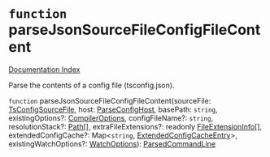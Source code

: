 # `function` parseJsonSourceFileConfigFileContent

[Documentation Index](../README.md)

Parse the contents of a config file (tsconfig.json).

`function` parseJsonSourceFileConfigFileContent(sourceFile: [TsConfigSourceFile](../private.interface.TsConfigSourceFile/README.md), host: [ParseConfigHost](../private.interface.ParseConfigHost/README.md), basePath: `string`, existingOptions?: [CompilerOptions](../private.interface.CompilerOptions/README.md), configFileName?: `string`, resolutionStack?: [Path](../private.type.Path/README.md)\[], extraFileExtensions?: readonly [FileExtensionInfo](../private.interface.FileExtensionInfo/README.md)\[], extendedConfigCache?: Map\<`string`, [ExtendedConfigCacheEntry](../private.interface.ExtendedConfigCacheEntry/README.md)>, existingWatchOptions?: [WatchOptions](../private.interface.WatchOptions/README.md)): [ParsedCommandLine](../private.interface.ParsedCommandLine/README.md)